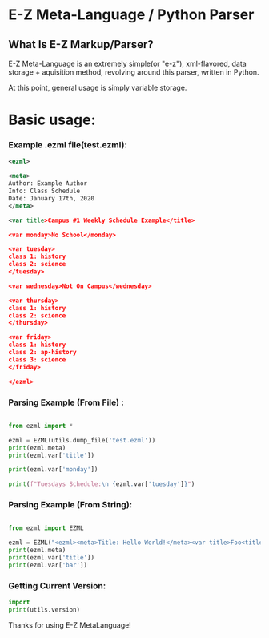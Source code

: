 # E-Z Meta-Language / Python Parser

## What Is E-Z Markup/Parser?
E-Z Meta-Language is an extremely simple(or "e-z"), xml-flavored, data storage + aquisition method, 
revolving around this parser, written in Python.

At this point, general usage is simply variable storage.

# Basic usage:


 

### Example .ezml file(test.ezml):

```xml
<ezml>

<meta>
Author: Example Author
Info: Class Schedule
Date: January 17th, 2020
</meta>

<var title>Campus #1 Weekly Schedule Example</title>

<var monday>No School</monday>

<var tuesday>
class 1: history
class 2: science
</tuesday>

<var wednesday>Not On Campus</wednesday>

<var thursday>
class 1: history
class 2: science
</thursday>

<var friday>
class 1: history
class 2: ap-history
class 3: science
</friday>

</ezml>

```


### Parsing Example (From File) :

```python

from ezml import *

ezml = EZML(utils.dump_file('test.ezml')) 
print(ezml.meta)
print(ezml.var['title'])

print(ezml.var['monday'])

print(f"Tuesdays Schedule:\n {ezml.var['tuesday']}")

```


### Parsing Example (From String):

```python

from ezml import EZML

ezml = EZML("<ezml><meta>Title: Hello World!</meta><var title>Foo<title><var bar>Hello World!</bar></ezml>") 
print(ezml.meta)
print(ezml.var['title'])
print(ezml.var['bar'])

```


### Getting Current Version:

```python
import 
print(utils.version)
```

Thanks for using E-Z MetaLanguage! 